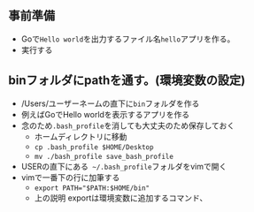 ## 事前準備
- Goで`Hello world`を出力するファイル名`hello`アプリを作る。
- 実行する

## binフォルダにpathを通す。(環境変数の設定)
- /Users/ユーザーネームの直下に`bin`フォルダを作る
- 例えばGoでHello worldを表示するアプリを作る
- 念のため`.bash_profile`を消しても大丈夫のため保存しておく
  - ホームディレクトリに移動
  - `cp .bash_profile $HOME/Desktop`
  - `mv ./bash_profile save_bash_profile`
- USERの直下にある` ~/.bash_profile`フォルダをvimで開く
- vimで一番下の行に加筆する
  - `export PATH="$PATH:$HOME/bin"` 
  - 上の説明 exportは環境変数に追加するコマンド、
